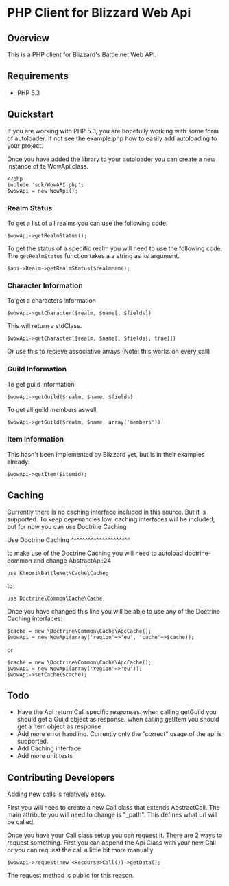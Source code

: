 PHP Client for Blizzard Web Api
===============================

Overview
--------
This is a PHP client for Blizzard's Battle.net Web API.

Requirements
------------
* PHP 5.3

Quickstart
----------
If you are working with PHP 5.3, you are hopefully working with some form of autoloader.
If not see the example.php how to easily add autoloading to your project.

Once you have added the library to your autoloader you can create a new instance 
of te WowApi class.

	<?php
	include 'sdk/WowAPI.php';
	$wowApi = new WowApi();

### Realm Status
To get a list of all realms you can use the following code.

	$wowApi->getRealmStatus();
To get the status of a specific realm you will need to use the following code.
The `getRealmStatus` function takes a a string as its argument. 

	$api->Realm->getRealmStatus($realmname);
	
### Character Information
To get a characters information

	$wowApi->getCharacter($realm, $name[, $fields])
This will return a stdClass. 

	$wowApi->getCharacter($realm, $name[, $fields[, true]])
Or use this to recieve associative arrays
(Note: this works on every call)

### Guild Information
To get guild information
	
	$wowApi->getGuild($realm, $name, $fields)
To get all guild members aswell

	$wowApi->getGuild($realm, $name, array('members'))

### Item Information
This hasn't been implemented by Blizzard yet, but is in their examples already.

	$wowApi->getItem($itemid);

Caching
--------

Currently there is no caching interface included in this source. But it is supported.
To keep depenancies low, caching interfaces will be included, but for now you can use Doctrine Caching

Use Doctrine Caching
^^^^^^^^^^^^^^^^^^^^^

to make use of the Doctrine Caching you will need to autoload doctrine-common
and change AbstractApi:24

	use Khepri\BattleNet\Cache\Cache;
to

	use Doctrine\Common\Cache\Cache;
Once you have changed this line you will be able to use any of the Doctrine Caching interfaces:

	$cache = new \Doctrine\Common\Cache\ApcCache();
	$wowApi = new WowApi(array('region'=>'eu', 'cache'=>$cache));
or

	$cache = new \Doctrine\Common\Cache\ApcCache();
	$wowApi = new WowApi(array('region'=>'eu'));
	$wowApi->setCache($cache);	

Todo
----

- Have the Api return Call specific responses. 
when calling getGuild you should get a Guild object as response.
when calling getItem you should get a Item object as response
- Add more error handling.
Currently only the "correct" usage of the api is supported.
- Add Caching interface
- Add more unit tests

Contributing Developers
-----------------------

Adding new calls is relatively easy.

First you will need to create a new <Resource>Call class that extends AbstractCall.
The main attribute you will need to change is "_path". This defines what url will be called.

Once you have your Call class setup you can request it.
There are 2 ways to request something.
First you can append the <Game>Api Class with your new <Resource>Call 
or you can request the call a little bit more manually

	$wowApi->request(new <Recourse>Call())->getData();
The request method is public for this reason.   